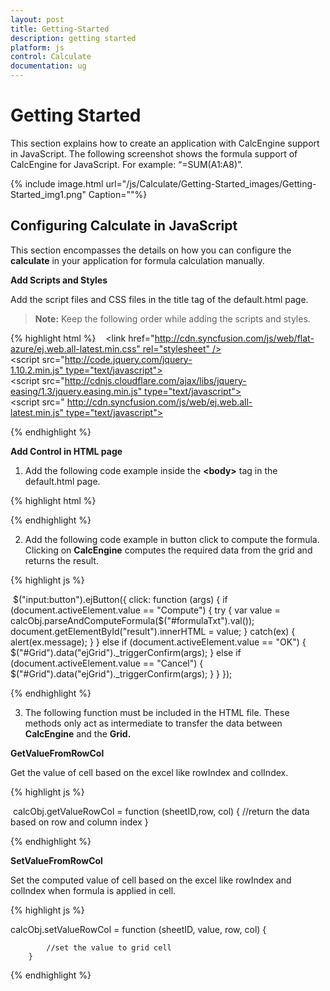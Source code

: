 ```yaml
---
layout: post
title: Getting-Started
description: getting started
platform: js
control: Calculate
documentation: ug
---
```


# Getting Started

This section explains how to create an application with CalcEngine support in JavaScript. The following screenshot shows the formula support of CalcEngine for JavaScript. For example: “=SUM(A1:A8)”.

{% include image.html url="/js/Calculate/Getting-Started_images/Getting-Started_img1.png" Caption=""%}

## Configuring Calculate in JavaScript

This section encompasses the details on how you can configure the **calculate** in your application for formula calculation manually.

**Add Scripts and Styles**

Add the script files and CSS files in the title tag of the default.html page.

> **Note:** Keep the following order while adding the scripts and styles.



{% highlight html %}
  
<link href="http://cdn.syncfusion.com/js/web/flat-azure/ej.web.all-latest.min.css" rel="stylesheet" />
<script src="http://code.jquery.com/jquery-1.10.2.min.js" type="text/javascript"> </script>
<script src="http://cdnjs.cloudflare.com/ajax/libs/jquery-easing/1.3/jquery.easing.min.js" type="text/javascript"> </script>
<script src=" http://cdn.syncfusion.com/js/web/ej.web.all-latest.min.js" type="text/javascript"></script>

{% endhighlight %}

**Add Control in HTML page**

1. Add the following code example inside the **&lt;body&gt;** tag in the default.html page.

{% highlight html %} 

<!-- ... -->
<head>
<body>
    <div id="Grid"></div>
    </body>
<!-- ... -->
<script type="text/javascript">
        $(function () {

            var calcObj = new CalcEngine($("#Grid"));
            calcObj.setUseDependencies(true);
            calcObj.registerGridAsSheet("Sheet1", $("#Grid"), "0");
</script>
</head>
<!-- ... -->


{% endhighlight %}



2. Add the following code example in button click to compute the formula. Clicking on **CalcEngine** computes the required data from the grid and returns the result.

{% highlight js %}

 $("input:button").ejButton({
                    click: function (args) {
                        if (document.activeElement.value == "Compute") {
                            try
                            {
                                var value = calcObj.parseAndComputeFormula($("#formulaTxt").val());
                                document.getElementById("result").innerHTML = value;
                            }
                            catch(ex)
                            {
                                alert(ex.message);
                            }
                        }
                        else if (document.activeElement.value == "OK") {
                            $("#Grid").data("ejGrid")._triggerConfirm(args);
                        }
                        else if (document.activeElement.value == "Cancel") {
                            $("#Grid").data("ejGrid")._triggerConfirm(args);
                        }
                    }
                });


{% endhighlight %}

3. The following function must be included in the HTML file. These methods only act as intermediate to transfer the data between **CalcEngine** and the **Grid.**



**GetValueFromRowCol**

Get the value of cell based on the excel like rowIndex and colIndex.

{% highlight js %}

 calcObj.getValueRowCol = function (sheetID,row, col) {
                   //return the data based on row and column index
                }


{% endhighlight %}



**SetValueFromRowCol**

Set the computed value of cell based on the excel like rowIndex and colIndex when formula is applied in cell.

{% highlight js %}

calcObj.setValueRowCol = function (sheetID, value, row, col) {

            //set the value to grid cell
        }

{% endhighlight %}



